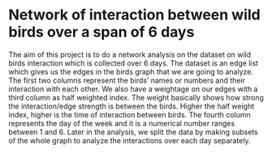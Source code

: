 # Network of interaction between wild birds over a span of 6 days

The aim of this project is to do a network analysis on the dataset on wild birds interaction which is collected over 6 days. The dataset is an edge list which gives us the edges in the birds graph that we are going to analyze. The first two columns represent the birds’ names or numbers and their interaction with each other. We also have a weightage on our edges with a third column as half weighted index. The weight basically shows how strong the interaction/edge strength is between the birds. Higher the half weight index, higher is the time of interaction between birds. The fourth column represents the day of the week and it is a numerical number ranges between 1 and 6. Later in the analysis, we split the data by making subsets of the whole graph to analyze the interactions over each day separately.
